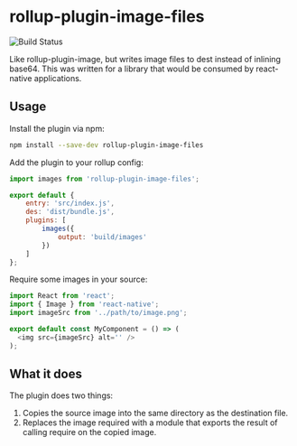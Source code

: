 # rollup-plugin-image-files

![Build Status](https://github.com/bspaulding/rollup-plugin-image-files/workflows/Node%20CI/badge.svg)

Like rollup-plugin-image, but writes image files to dest instead of inlining base64.
This was written for a library that would be consumed by react-native applications.

## Usage

Install the plugin via npm:

```bash
npm install --save-dev rollup-plugin-image-files
```

Add the plugin to your rollup config:

```javascript
import images from 'rollup-plugin-image-files';

export default {
	entry: 'src/index.js',
	des: 'dist/bundle.js',
	plugins: [
		images({
			output: 'build/images'
		})
	]
};
```

Require some images in your source:

```javascript
import React from 'react';
import { Image } from 'react-native';
import imageSrc from '../path/to/image.png';

export default const MyComponent = () => (
  <img src={imageSrc} alt='' />
);
```

## What it does

The plugin does two things:

1. Copies the source image into the same directory as the destination file.
2. Replaces the image required with a module that exports the result of calling require on the copied image.
